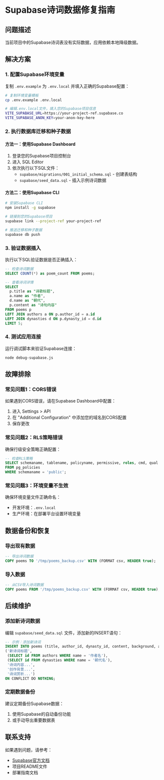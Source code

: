# Supabase诗词数据修复指南

## 问题描述
当前项目中的Supabase诗词表没有实际数据，应用依赖本地降级数据。

## 解决方案

### 1. 配置Supabase环境变量
复制 `.env.example` 为 `.env.local` 并填入正确的Supabase配置：

```bash
# 复制环境变量模板
cp .env.example .env.local

# 编辑.env.local文件，填入您的Supabase项目信息
VITE_SUPABASE_URL=https://your-project-ref.supabase.co
VITE_SUPABASE_ANON_KEY=your-anon-key-here
```

### 2. 执行数据库迁移和种子数据

#### 方法一：使用Supabase Dashboard
1. 登录您的Supabase项目控制台
2. 进入 SQL Editor
3. 依次执行以下SQL文件：
   - `supabase/migrations/001_initial_schema.sql` - 创建表结构
   - `supabase/seed_data.sql` - 插入示例诗词数据

#### 方法二：使用Supabase CLI
```bash
# 安装Supabase CLI
npm install -g supabase

# 链接到您的Supabase项目
supabase link --project-ref your-project-ref

# 推送迁移和种子数据
supabase db push
```

### 3. 验证数据插入
执行以下SQL验证数据是否正确插入：

```sql
-- 检查诗词数据
SELECT COUNT(*) as poem_count FROM poems;

-- 查看诗词详情
SELECT 
  p.title as "诗歌标题",
  a.name as "作者", 
  d.name as "朝代",
  p.content as "诗句内容"
FROM poems p
LEFT JOIN authors a ON p.author_id = a.id
LEFT JOIN dynasties d ON p.dynasty_id = d.id
LIMIT 5;
```

### 4. 测试应用连接
运行调试脚本来验证Supabase连接：

```bash
node debug-supabase.js
```

## 故障排除

### 常见问题1：CORS错误
如果遇到CORS错误，请在Supabase Dashboard中配置：
1. 进入 Settings > API
2. 在 "Additional Configuration" 中添加您的域名到CORS配置
3. 保存更改

### 常见问题2：RLS策略错误
确保行级安全策略正确配置：
```sql
-- 检查RLS策略
SELECT schemaname, tablename, policyname, permissive, roles, cmd, qual 
FROM pg_policies 
WHERE schemaname = 'public';
```

### 常见问题3：环境变量不生效
确保环境变量文件正确命名：
- 开发环境：`.env.local`
- 生产环境：在部署平台设置环境变量

## 数据备份和恢复

### 导出现有数据
```sql
-- 导出诗词数据
COPY poems TO '/tmp/poems_backup.csv' WITH (FORMAT csv, HEADER true);
```

### 导入数据
```sql
-- 从CSV导入诗词数据
COPY poems FROM '/tmp/poems_backup.csv' WITH (FORMAT csv, HEADER true);
```

## 后续维护

### 添加新诗词数据
编辑 `supabase/seed_data.sql` 文件，添加新的INSERT语句：

```sql
-- 示例：添加新诗词
INSERT INTO poems (title, author_id, dynasty_id, content, background, analysis) VALUES
('新诗词标题', 
 (SELECT id FROM authors WHERE name = '作者名'),
 (SELECT id FROM dynasties WHERE name = '朝代名'),
 '诗词内容...',
 '创作背景...',
 '诗词赏析...')
ON CONFLICT DO NOTHING;
```

### 定期数据备份
建议定期备份Supabase数据：
1. 使用Supabase的自动备份功能
2. 或手动导出重要数据表

## 联系支持
如果遇到问题，请参考：
- [Supabase官方文档](https://supabase.com/docs)
- 项目README文件
- 部署指南文档